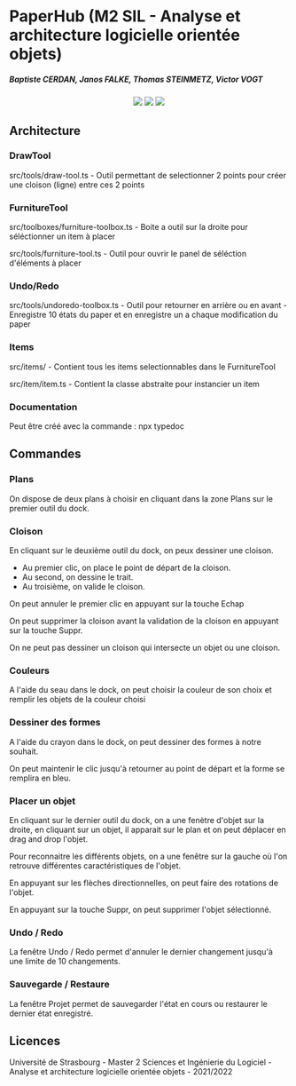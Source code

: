 # PaperHub (M2 SIL - Analyse et architecture logicielle orientée objets)

##### Baptiste CERDAN, Janos FALKE, Thomas STEINMETZ, Victor VOGT 

<p align="center">
  <img src="https://img.shields.io/badge/node-16.14.0-green.svg" />
  <img src="https://img.shields.io/badge/yarn-1.22.17-blue.svg" />
  <img src="https://img.shields.io/badge/paper-0.12.15-critical.svg" />
</p>

## Architecture

### DrawTool
src/tools/draw-tool.ts
    - Outil permettant de selectionner 2 points pour créer une cloison (ligne) entre ces 2 points

### FurnitureTool
src/toolboxes/furniture-toolbox.ts
    - Boite a outil sur la droite pour séléctionner un item à placer

src/tools/furniture-tool.ts
    - Outil pour ouvrir le panel de séléction d'éléments à placer

### Undo/Redo
src/tools/undoredo-toolbox.ts
    - Outil pour retourner en arrière ou en avant
    - Enregistre 10 états du paper et en enregistre un a chaque modification du paper

### Items
src/items/
    - Contient tous les items selectionnables dans le FurnitureTool

src/item/item.ts
    - Contient la classe abstraite pour instancier un item

### Documentation
Peut être créé avec la commande : npx typedoc

## Commandes

### Plans

On dispose de deux plans à choisir en cliquant dans la zone Plans sur le premier outil du dock.

### Cloison

En cliquant sur le deuxième outil du dock, on peux dessiner une cloison. 
- Au premier clic, on place le point de départ de la cloison. 
- Au second, on dessine le trait.
- Au troisième, on valide le cloison.

On peut annuler le premier clic en appuyant sur la touche Echap

On peut supprimer la cloison avant la validation de la cloison en appuyant sur la touche Suppr.

On ne peut pas dessiner un cloison qui intersecte un objet ou une cloison.

### Couleurs

A l'aide du seau dans le dock, on peut choisir la couleur de son choix et remplir les objets de la couleur choisi

### Dessiner des formes

A l'aide du crayon dans le dock, on peut dessiner des formes à notre souhait.

On peut maintenir le clic jusqu'à retourner au point de départ et la forme se remplira en bleu.

### Placer un objet

En cliquant sur le dernier outil du dock, on a une fenètre d'objet sur la droite, en cliquant sur un objet, il apparait sur le plan et on peut déplacer en drag and drop l'objet.

Pour reconnaitre les différents objets, on a une fenêtre sur la gauche où l'on retrouve différentes caractéristiques de l'objet.

En appuyant sur les flèches directionnelles, on peut faire des rotations de l'objet.

En appuyant sur la touche Suppr, on peut supprimer l'objet sélectionné.

### Undo / Redo

La fenêtre Undo / Redo permet d'annuler le dernier changement jusqu'à une limite de 10 changements.

### Sauvegarde / Restaure

La fenêtre Projet permet de sauvegarder l'état en cours ou restaurer le dernier état enregistré.

## Licences

Université de Strasbourg - Master 2 Sciences et Ingénierie du Logiciel - Analyse et architecture logicielle orientée objets - 2021/2022
